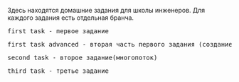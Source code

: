 Здесь находятся домашние задания для школы инженеров. Для каждого задания есть отдельная бранча. 
<pre>first_task - первое задание</pre>
<pre>first_task_advanced - вторая часть первого задания (создание экземпляра абстрактного класса методами рефлексии)</pre>
<pre>second_task - второе задание(многопоток)</pre>
<pre>third_task - третье задание</pre>

